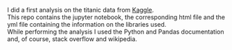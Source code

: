 I did a first analysis on the titanic data from [Kaggle](https://www.kaggle.com/c/titanic/data).  
This repo contains the jupyter notebook, the corresponding html file and the yml file containing the information on the libraries used.  
While performing the analysis I used the Python and Pandas documentation and, of course, stack overflow and wikipedia.
